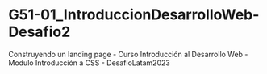 # G51-01_IntroduccionDesarrolloWeb-Desafio2
Construyendo un landing page - Curso Introducción al Desarrollo Web - Modulo Introducción a CSS - DesafioLatam2023
